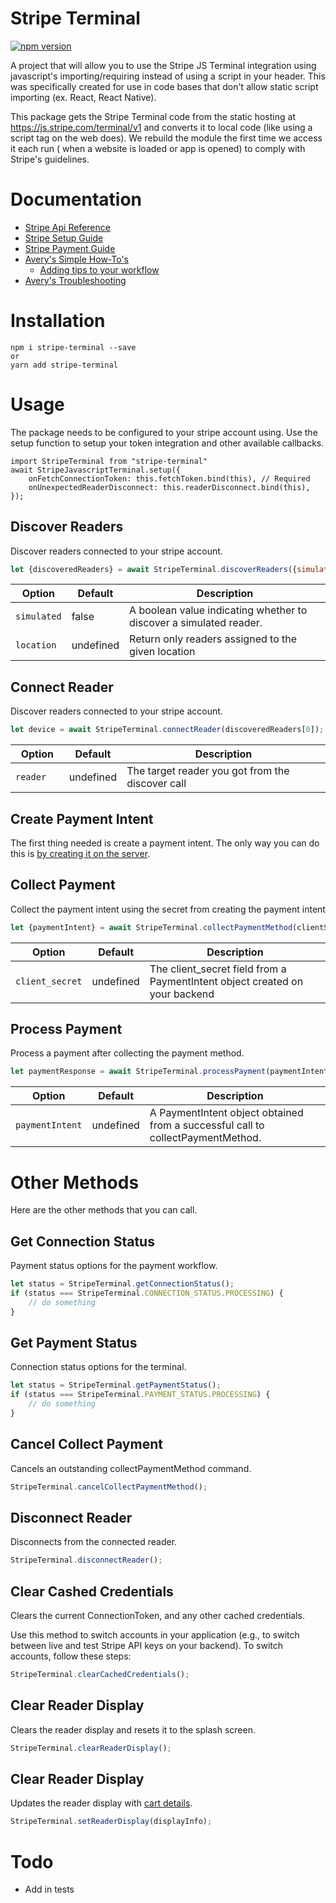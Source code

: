 # Stripe Terminal
[![npm version](https://badge.fury.io/js/stripe-terminal.svg)](https://badge.fury.io/js/stripe-terminal)

A project that will allow you to use the Stripe JS Terminal integration using javascript's importing/requiring instead 
of using a script in your header. This was specifically created for use in code bases that don't allow static script 
importing (ex. React, React Native).

This package gets the Stripe Terminal code from the static hosting at https://js.stripe.com/terminal/v1 and converts it 
to local code (like using a script tag on the web does). We rebuild the module the first time we access it each run (
when a website is loaded or app is opened) to comply with Stripe's guidelines. 

# Documentation
- [Stripe Api Reference](https://stripe.com/docs/terminal/js-api-reference) 
- [Stripe Setup Guide](https://stripe.com/docs/terminal/readers/connecting/verifone-p400)
- [Stripe Payment Guide](https://stripe.com/docs/terminal/payments)
- [Avery's Simple How-To's](docs/HOW_TOs.md)
    - [Adding tips to your workflow](docs/HOW_TOs.md#tips)
- [Avery's Troubleshooting](docs/TROUBLESHOOTING.md)

# Installation
    npm i stripe-terminal --save
    or
    yarn add stripe-terminal

# Usage
The package needs to be configured to your stripe account using. Use the setup function to setup your token integration
and other available callbacks.

    import StripeTerminal from "stripe-terminal"
    await StripeJavascriptTerminal.setup({
        onFetchConnectionToken: this.fetchToken.bind(this), // Required
        onUnexpectedReaderDisconnect: this.readerDisconnect.bind(this),
    });
    
## Discover Readers
Discover readers connected to your stripe account.

```javascript
let {discoveredReaders} = await StripeTerminal.discoverReaders({simulated: false});
```

| Option              | Default            | Description                                                                           |
| ------------------- | ------------------ | ------------------------------------------------------------------------------------- |
| `simulated`         | false              | A boolean value indicating whether to discover a simulated reader.                    |
| `location`          | undefined          | Return only readers assigned to the given location                                    |
    
## Connect Reader
Discover readers connected to your stripe account.

```javascript
let device = await StripeTerminal.connectReader(discoveredReaders[0]);
```

| Option              | Default            | Description                                                                           |
| ------------------- | ------------------ | ------------------------------------------------------------------------------------- |
| `reader   `         | undefined          | The target reader you got from the discover call                                      |
    
## Create Payment Intent
The first thing needed is create a payment intent. The only way you can do this is 
[by creating it on the server](https://stripe.com/docs/terminal/payments#create). 

## Collect Payment
Collect the payment intent using the secret from creating the payment intent

```javascript
let {paymentIntent} = await StripeTerminal.collectPaymentMethod(clientSecret);
```

| Option              | Default            | Description                                                                           |
| ------------------- | ------------------ | ------------------------------------------------------------------------------------- |
| `client_secret`     | undefined          | The client_secret field from a PaymentIntent object created on your backend           |

## Process Payment
Process a payment after collecting the payment method.

```javascript
let paymentResponse = await StripeTerminal.processPayment(paymentIntent);
```

| Option              | Default            | Description                                                                           |
| ------------------- | ------------------ | ------------------------------------------------------------------------------------- |
| `paymentIntent`     | undefined          | A PaymentIntent object obtained from a successful call to collectPaymentMethod.       |

# Other Methods
Here are the other methods that you can call.

## Get Connection Status
Payment status options for the payment workflow.

```javascript
let status = StripeTerminal.getConnectionStatus();
if (status === StripeTerminal.CONNECTION_STATUS.PROCESSING) {
    // do something
} 
```

## Get Payment Status
Connection status options for the terminal.

```javascript
let status = StripeTerminal.getPaymentStatus();
if (status === StripeTerminal.PAYMENT_STATUS.PROCESSING) {
    // do something
} 
```

## Cancel Collect Payment 
Cancels an outstanding collectPaymentMethod command.

```javascript
StripeTerminal.cancelCollectPaymentMethod();
```

## Disconnect Reader 
Disconnects from the connected reader.

```javascript
StripeTerminal.disconnectReader();
```

## Clear Cashed Credentials 
Clears the current ConnectionToken, and any other cached credentials.

Use this method to switch accounts in your application (e.g., to switch between live and test Stripe API keys on your 
backend). To switch accounts, follow these steps:

```javascript
StripeTerminal.clearCachedCredentials();
```

## Clear Reader Display 
Clears the reader display and resets it to the splash screen.

```javascript
StripeTerminal.clearReaderDisplay();
```

## Clear Reader Display 
Updates the reader display with [cart details](https://stripe.com/docs/terminal/checkout/cart-display).

```javascript
StripeTerminal.setReaderDisplay(displayInfo);
```

# Todo
- Add in tests